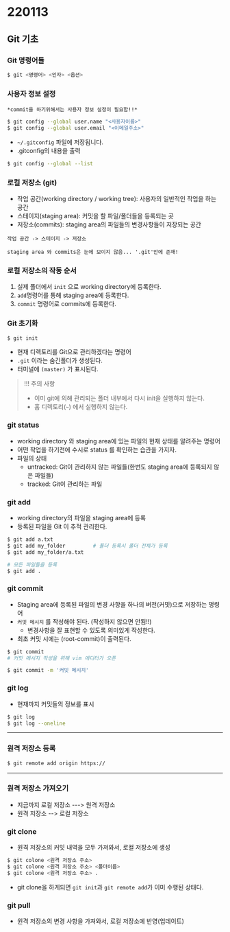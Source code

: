 # 220113



## Git 기초



### Git 명령어들

```bash
$ git <명령어> <인자> <옵션>
```



### 사용자 정보 설정

`*commit을 하기위해서는 사용자 정보 설정이 필요함!!*`

```bash
$ git config --global user.name "<사용자이름>"
$ git config --global user.email "<이메일주소>"
```

* `~/.gitconfig` 파일에 저장됩니다.
* .gitconfig의 내용을 출력

```bash
$ git config --global --list
```



### 로컬 저장소 (git)

* 작업 공간(working directory / working tree): 사용자의 일반적인 작업을 하는 공간
* 스테이지(staging area): 커밋을 할 파일/폴더들을 등록되는 곳
* 저장소(commits):  staging area의 파일들의 변경사항들이 저장되는 공간

`작업 공간 -> 스테이지 -> 저장소`

`staging area 와 commits은 눈에 보이지 않음... '.git'안에 존재!`



### 로컬 저장소의 작동 순서

1. 실제 폴더에서 `init` 으로 working directory에 등록한다.
2. `add`명령어를 통해 staging area에 등록한다.
3. `commit` 명령어로 commits에 등록한다.



### Git 초기화

```bash
$ git init
```

* 현재 디렉토리를 Git으로 관리하겠다는 명령어
* `.git` 이라는 숨긴폴더가 생성된다.
* 터미널에 `(master)` 가 표시된다. 

> !!! 주의 사항
>
> * 이미 git에 의해 관리되는 폴더 내부에서 다시 init을 실행하지 않는다.
> * 홈 디렉토리(`~`) 에서 실행하지 않는다.



### git status

* working directory 와 staging area에 있는 파일의 현재 상태를 알려주는 명령어
* 어떤 작업을 하기전에 수시로 status 를 확인하는 습관을 가지자.
* 파일의 상태
  * untracked: Git이 관리하지 않는 파일들(한번도 staging area에 등록되지 않은 파일들)
  * tracked: Git이 관리하는 파일



### git add

* working directory의 파일을 staging area에 등록
* 등록된 파일을 Git 이 추적 관리한다.

```bash
$ git add a.txt
$ git add my_folder 		# 폴더 등록시 폴더 전체가 등록
$ git add my_folder/a.txt

# 모든 파일들을 등록
$ git add .
```





### git commit

* Staging area에 등록된 파일의 변경 사항을 하나의 버전(커밋)으로 저장하는 명령어
* `커밋 메시지` 를 작성해야 된다. (작성하지 않으면 안됨!!)
  * 변경사항을 잘 표현할 수 있도록 의미있게 작성한다.
* 최초 커밋 시에는 (root-commit)이 출력된다.

```bash
$ git commit
# 커밋 메시지 작성을 위해 vim 에디터가 오픈

$ git commit -m '커밋 메시지'
```



### git log

* 현재까지 커밋들의 정보를 표시

```bash
$ git log
$ git log --oneline
```



-----





### 원격 저장소 등록

```bash
$ git remote add origin https://
```



----

### 원격 저장소 가져오기

* 지금까지 로컬 저장소 ---> 원격 저장소
* 원격 저장소 --> 로컬 저장소



### git clone

* 원격 저장소의 커밋 내역을 모두 가져와서, 로컬 저장소에 생성

```bash
$ git colone <원격 저장소 주소>
$ git colone <원격 저장소 주소> <폴더이름>
$ git colone <원격 저장소 주소> .
```

* git clone을 하게되면 `git init`과 `git remote add`가 이미 수행된 상태다.



### git pull

* 원격 저장소의 변경 사항을 가져와서, 로컬 저장소에 반영(업데이트)







